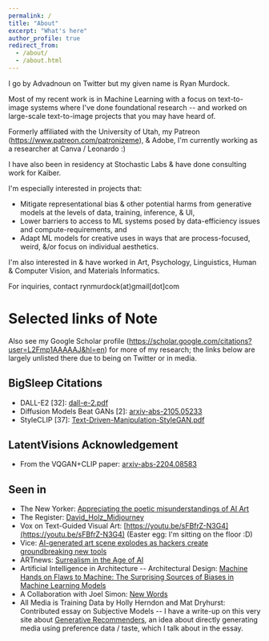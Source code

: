 ```yaml
---
permalink: /
title: "About"
excerpt: "What's here"
author_profile: true
redirect_from: 
  - /about/
  - /about.html
--- 
```




I go by Advadnoun on Twitter but my given name is Ryan Murdock.


Most of my recent work is in Machine Learning with a focus on text-to-image systems where I've done foundational research -- and worked on large-scale text-to-image projects that you may have heard of. 

Formerly affiliated with the University of Utah, my Patreon (https://www.patreon.com/patronizeme), & Adobe, I'm currently working as a researcher at Canva / Leonardo :)

I have also been in residency at Stochastic Labs & have done consulting work for Kaiber.


I'm especially interested in projects that:
* Mitigate representational bias & other potential harms from generative models at the levels of data, training, inference, & UI,
* Lower barriers to access to ML systems posed by data-efficiency issues and compute-requirements, and
* Adapt ML models for creative uses in ways that are process-focused, weird, &/or focus on individual aesthetics. 

I'm also interested in & have worked in Art, Psychology, Linguistics, Human & Computer Vision, and Materials Informatics. 

For inquiries, contact rynmurdock(at)gmail[dot]com

# Selected links of Note

Also see my Google Scholar profile (https://scholar.google.com/citations?user=L2Fmp1AAAAAJ&hl=en) for more of my research; the links below are largely unlisted there due to being on Twitter or in media.

## BigSleep Citations
* DALL-E2 [32]: [dall-e-2.pdf](https://cdn.openai.com/papers/dall-e-2.pdf)
* Diffusion Models Beat GANs [2]: [arxiv-abs-2105.05233](https://arxiv.org/abs/2105.05233)
* StyleCLIP [37]: [Text-Driven-Manipulation-StyleGAN.pdf](https://openaccess.thecvf.com/content/ICCV2021/papers/Patashnik_StyleCLIP_Text-Driven_Manipulation_of_StyleGAN_Imagery_ICCV_2021_paper.pdf)

## LatentVisions Acknowledgement
* From the VQGAN+CLIP paper: [arxiv-abs-2204.08583](https://arxiv.org/abs/2204.08583)

## Seen in
* The New Yorker: [Appreciating the poetic misunderstandings of AI Art](https://www.newyorker.com/culture/infinite-scroll/appreciating-the-poetic-misunderstandings-of-ai-art)
* The Register: [David_Holz_Midjourney](https://www.theregister.com/2022/08/01/david_holz_midjourney/)
* Vox on Text-Guided Visual Art: [https://youtu.be/sFBfrZ-N3G4](https://youtu.be/sFBfrZ-N3G4) (Easter egg: I'm sitting on the floor :D)
* Vice: [AI-generated art scene explodes as hackers create groundbreaking new tools](https://www.vice.com/en/article/n7bqj7/ai-generated-art-scene-explodes-as-hackers-create-groundbreaking-new-tools)
* ARTnews: [Surrealism in the Age of AI](https://www.artnews.com/list/art-news/artists/surrealism-and-artificial-intelligence-art-1234704046/this-is-not-a-pipe-why-do-ai-images-look-surreal/)
* Artificial Intelligence in Architecture -- Architectural Design: [Machine Hands on Flaws to Machine: The Surprising Sources of Biases in Machine Learning Models](https://onlinelibrary.wiley.com/toc/15542769/2024/94/3)
* A Collaboration with Joel Simon: [New Words](https://www.joelsimon.net/new-words)
* All Media is Training Data by Holly Herndon and Mat Dryhurst: Contributed essay on Subjective Models -- I have a write-up on this very site about [Generative Recommenders](https://rynmurdock.github.io/writing/generative_recommenders.md), an idea about directly generating media using preference data / taste, which I talk about in the essay.

